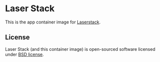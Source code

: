 # Laser Stack

This is the app container image for [Laserstack](https://github.com/sdbruder/laserstack).

## License

 Laser Stack (and this container image) is open-sourced software licensed under [BSD license](LICENSE.md).
